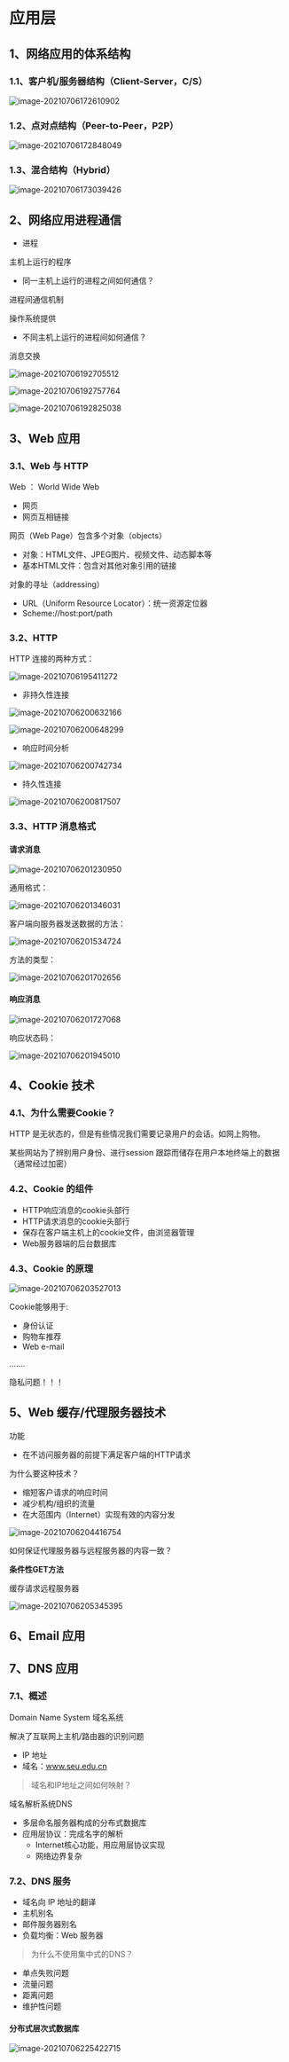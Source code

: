 # 应用层

## 1、网络应用的体系结构

### 1.1、客户机/服务器结构（Client-Server，C/S）

![image-20210706172610902](https://gitee.com/sun-qiao321/picture/raw/master/images/image-20210706172610902.png)

### 1.2、点对点结构（Peer-to-Peer，P2P）

![image-20210706172848049](https://gitee.com/sun-qiao321/picture/raw/master/images/image-20210706172848049.png)

### 1.3、混合结构（Hybrid）

![image-20210706173039426](https://gitee.com/sun-qiao321/picture/raw/master/images/image-20210706173039426.png)

## 2、网络应用进程通信

- 进程

主机上运行的程序

- 同一主机上运行的进程之间如何通信？

进程间通信机制

操作系统提供

- 不同主机上运行的进程间如何通信？

消息交换

![image-20210706192705512](https://gitee.com/sun-qiao321/picture/raw/master/images/image-20210706192705512.png)

![image-20210706192757764](https://gitee.com/sun-qiao321/picture/raw/master/images/image-20210706192757764.png)

![image-20210706192825038](https://gitee.com/sun-qiao321/picture/raw/master/images/image-20210706192825038.png)

## 3、Web 应用

### 3.1、Web 与 HTTP

Web ： World Wide Web 

- 网页
- 网页互相链接

网页（Web Page）包含多个对象（objects）

- 对象：HTML文件、JPEG图片、视频文件、动态脚本等
- 基本HTML文件：包含对其他对象引用的链接

对象的寻址（addressing）

- URL（Uniform Resource Locator）：统一资源定位器
- Scheme://host:port/path

### 3.2、HTTP

HTTP 连接的两种方式：

![image-20210706195411272](https://gitee.com/sun-qiao321/picture/raw/master/images/image-20210706195411272.png)

- 非持久性连接

![image-20210706200632166](https://gitee.com/sun-qiao321/picture/raw/master/images/image-20210706200632166.png)

![image-20210706200648299](https://gitee.com/sun-qiao321/picture/raw/master/images/image-20210706200648299.png)

- 响应时间分析

![image-20210706200742734](https://gitee.com/sun-qiao321/picture/raw/master/images/image-20210706200742734.png)

- 持久性连接

![image-20210706200817507](https://gitee.com/sun-qiao321/picture/raw/master/images/image-20210706200817507.png)

### 3.3、HTTP 消息格式

#### 请求消息

![image-20210706201230950](https://gitee.com/sun-qiao321/picture/raw/master/images/image-20210706201230950.png)

通用格式：

![image-20210706201346031](https://gitee.com/sun-qiao321/picture/raw/master/images/image-20210706201346031.png)

客户端向服务器发送数据的方法：

![image-20210706201534724](https://gitee.com/sun-qiao321/picture/raw/master/images/image-20210706201534724.png)

方法的类型：

![image-20210706201702656](https://gitee.com/sun-qiao321/picture/raw/master/images/image-20210706201702656.png)



#### 响应消息

![image-20210706201727068](https://gitee.com/sun-qiao321/picture/raw/master/images/image-20210706201727068.png)

响应状态码：

![image-20210706201945010](https://gitee.com/sun-qiao321/picture/raw/master/images/image-20210706201945010.png)

## 4、Cookie 技术

### 4.1、为什么需要Cookie？

HTTP 是无状态的，但是有些情况我们需要记录用户的会话。如网上购物。

某些网站为了辨别用户身份、进行session 跟踪而储存在用户本地终端上的数据（通常经过加密）

### 4.2、Cookie 的组件

- HTTP响应消息的cookie头部行
- HTTP请求消息的cookie头部行
- 保存在客户端主机上的cookie文件，由浏览器管理
- Web服务器端的后台数据库

### 4.3、Cookie 的原理

![image-20210706203527013](https://gitee.com/sun-qiao321/picture/raw/master/images/image-20210706203527013.png)

Cookie能够用于:

- 身份认证
- 购物车推荐
- Web e-mail

.......

隐私问题！！！

## 5、Web 缓存/代理服务器技术

功能

- 在不访问服务器的前提下满足客户端的HTTP请求

为什么要这种技术？

- 缩短客户请求的响应时间
- 减少机构/组织的流量
- 在大范围内（Internet）实现有效的内容分发

![image-20210706204416754](https://gitee.com/sun-qiao321/picture/raw/master/images/image-20210706204416754.png)

如何保证代理服务器与远程服务器的内容一致？

**条件性GET方法**

缓存请求远程服务器

![image-20210706205345395](https://gitee.com/sun-qiao321/picture/raw/master/images/image-20210706205345395.png)

## 6、Email 应用



## 7、DNS 应用

### 7.1、概述

Domain Name System 域名系统

解决了互联网上主机/路由器的识别问题

- IP 地址
- 域名：www.seu.edu.cn

> 域名和IP地址之间如何映射？

域名解析系统DNS

- 多层命名服务器构成的分布式数据库
- 应用层协议：完成名字的解析
  - Internet核心功能，用应用层协议实现
  - 网络边界复杂

### 7.2、DNS 服务

- 域名向 IP 地址的翻译
- 主机别名
- 邮件服务器别名
- 负载均衡：Web 服务器

> 为什么不使用集中式的DNS？

- 单点失败问题
- 流量问题
- 距离问题
- 维护性问题



#### 分布式层次式数据库

![image-20210706225422715](https://gitee.com/sun-qiao321/picture/raw/master/images/image-20210706225422715.png)

